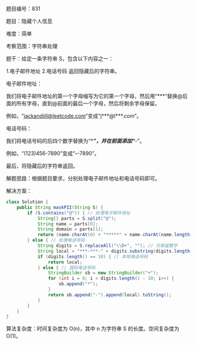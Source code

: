 题目编号：831

题目：隐藏个人信息

难度：简单

考察范围：字符串处理

题干：给定一条字符串 S，包含以下内容之一：

1.电子邮件地址
2.电话号码
返回隐藏后的字符串。

电子邮件地址： 

我们将电子邮件地址的第一个字母缩写为它的第一个字母，然后用“***”替换@后面的所有字母，直到@前面的最后一个字母，然后将剩余字母保留。

例如，“jackandjill@leetcode.com”变成“j***@l***.com”。

电话号码：

我们将电话号码的后四个数字替换为“****”，并在前面添加“***-”。

例如，“(123)456-7890”变成“***-***-7890”。

最后，将隐藏后的字符串返回。

解题思路：根据题目要求，分别处理电子邮件地址和电话号码即可。

解决方案：

```java
class Solution {
    public String maskPII(String S) {
        if (S.contains("@")) { // 处理电子邮件地址
            String[] parts = S.split("@");
            String name = parts[0];
            String domain = parts[1];
            return (name.charAt(0) + "*****" + name.charAt(name.length() - 1) + "@" + domain).toLowerCase();
        } else { // 处理电话号码
            String digits = S.replaceAll("\\D+", ""); // 只保留数字
            String local = "***-***-" + digits.substring(digits.length() - 4);
            if (digits.length() == 10) { // 本地电话号码
                return local;
            } else { // 国际电话号码
                StringBuilder sb = new StringBuilder("+");
                for (int i = 0; i < digits.length() - 10; i++) {
                    sb.append("*");
                }
                return sb.append("-").append(local).toString();
            }
        }
    }
}
```

算法复杂度：时间复杂度为 O(n)，其中 n 为字符串 S 的长度。空间复杂度为 O(1)。